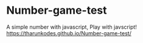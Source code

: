 # Number-game-test
A simple number with javascript, Play with javscript!
https://tharunkodes.github.io/Number-game-test/
